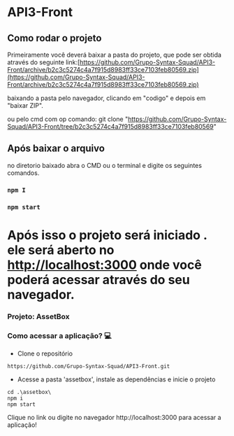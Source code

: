 # API3-Front

## Como rodar o projeto

Primeiramente você deverá baixar a  pasta do projeto, que pode ser obtida através do seguinte link:[https://github.com/Grupo-Syntax-Squad/API3-Front/archive/b2c3c5274c4a7f915d8983ff33ce7103feb80569.zip](https://github.com/Grupo-Syntax-Squad/API3-Front/archive/b2c3c5274c4a7f915d8983ff33ce7103feb80569.zip)

baixando a pasta pelo navegador, clicando em "codigo" e depois em "baixar ZIP".

ou pelo cmd com op comando: git clone "https://github.com/Grupo-Syntax-Squad/API3-Front/tree/b2c3c5274c4a7f915d8983ff33ce7103feb80569"

## Após baixar o arquivo

no diretorio baixado abra o CMD ou o terminal e digite os seguintes comandos.

### `npm I`

### `npm start`

Após isso o projeto será iniciado .\
ele será aberto no [http://localhost:3000](http://localhost:3000) onde você poderá acessar através do seu navegador.
=======
### Projeto: AssetBox

### Como acessar a aplicação? 💻
* Clone o repositório
~~~~
https://github.com/Grupo-Syntax-Squad/API3-Front.git
~~~~
* Acesse a pasta 'assetbox', instale as dependências e inicie o projeto
~~~~
cd .\assetbox\
npm i
npm start
~~~~
Clique no link ou digite no navegador http://localhost:3000 para acessar a aplicação!
